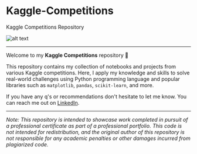 # Kaggle-Competitions
Kaggle Competitions Repository

![alt text](https://cdn.prod.website-files.com/5fc212183117036dc3c635d0/611f5ebe2709f0744c0f4413_Sourcing%20talent%20on%20Kaggle%20image-p-800.png)

***

Welcome to my **Kaggle Competitions** repository 🚀

This repository contains my collection of notebooks and projects from various Kaggle competitions. Here, I apply my knowledge and skills to solve real-world challenges using Python programming language and popular libraries such as `matplotlib`, `pandas`, `scikit-learn`, and more.

If you have any q's or recommendations don't hesitate to let me know. You can reach me out on [LinkedIn](https://www.linkedin.com/in/bravo-diego/).

 ***

 _Note: This repository is intended to showcase work completed in pursuit of a professional certificate as part of a professional portfolio. This code is not intended for redistribution, and the original author of this repository is not responsible for any academic penalties or other damages incurred from plagiarized code._
